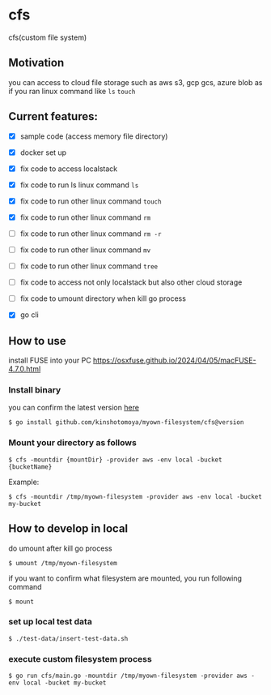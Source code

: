 # cfs

cfs(custom file system)

## Motivation

you can access to cloud file storage such as aws s3, gcp gcs, azure blob 
as if you ran linux command like `ls` `touch`

## Current features:
- [x] sample code (access memory file directory)
- [x] docker set up
- [x] fix code to access localstack
- [x] fix code to run ls linux command `ls`
- [x] fix code to run other linux command `touch`
- [x] fix code to run other linux command `rm`
- [ ] fix code to run other linux command `rm -r`
- [ ] fix code to run other linux command `mv`
- [ ] fix code to run other linux command `tree`
- [ ] fix code to access not only localstack but also other cloud storage
- [ ] fix code to umount directory when kill go process 
- [x] go cli


## How to use
install FUSE into your PC
https://osxfuse.github.io/2024/04/05/macFUSE-4.7.0.html


### Install binary

you can confirm the latest version [here](https://github.com/kinshotomoya/myown-filesystem/releases)
```shell
$ go install github.com/kinshotomoya/myown-filesystem/cfs@version
```

### Mount your directory as follows
```shell
$ cfs -mountdir {mountDir} -provider aws -env local -bucket {bucketName}
```

Example:
```shell
$ cfs -mountdir /tmp/myown-filesystem -provider aws -env local -bucket my-bucket
```


## How to develop in local

do umount after kill go process 
```shell
$ umount /tmp/myown-filesystem
```

if you want to confirm what filesystem are mounted, you run following command
```shell
$ mount
```

### set up local test data
```shell
$ ./test-data/insert-test-data.sh
```

### execute custom filesystem process
```shell
$ go run cfs/main.go -mountdir /tmp/myown-filesystem -provider aws -env local -bucket my-bucket
```
